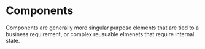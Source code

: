 # Components

Components are generally more singular purpose elements that are tied to a business requirement, or complex reusuable elmenets that require internal state.

